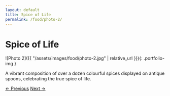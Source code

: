 ```yaml
---
layout: default
title: Spice of Life
permalink: /food/photo-2/
---
```


# Spice of Life

![Photo 2]({{ "/assets/images/food/photo-2.jpg" | relative_url }}){: .portfolio-img }
<p class="caption">A vibrant composition of over a dozen colourful spices displayed on antique spoons, celebrating the true spice of life.</p>

<div class="nav-links">
  <a href="{{ '/food/photo-1/' | relative_url }}">← Previous</a>
  <a href="{{ '/food/photo-3/' | relative_url }}">Next →</a>
</div>